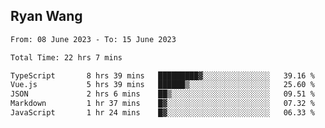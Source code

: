 ## Ryan Wang

<!--START_SECTION:waka-->

```txt
From: 08 June 2023 - To: 15 June 2023

Total Time: 22 hrs 7 mins

TypeScript       8 hrs 39 mins   █████████▓░░░░░░░░░░░░░░░   39.16 %
Vue.js           5 hrs 39 mins   ██████▒░░░░░░░░░░░░░░░░░░   25.60 %
JSON             2 hrs 6 mins    ██▒░░░░░░░░░░░░░░░░░░░░░░   09.51 %
Markdown         1 hr 37 mins    █▓░░░░░░░░░░░░░░░░░░░░░░░   07.32 %
JavaScript       1 hr 24 mins    █▓░░░░░░░░░░░░░░░░░░░░░░░   06.33 %
```

<!--END_SECTION:waka-->
